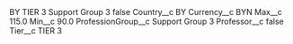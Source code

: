 <?xml version="1.0" encoding="UTF-8"?>
<CustomMetadata xmlns="http://soap.sforce.com/2006/04/metadata" xmlns:xsi="http://www.w3.org/2001/XMLSchema-instance" xmlns:xsd="http://www.w3.org/2001/XMLSchema">
    <label>BY TIER 3 Support Group 3</label>
    <protected>false</protected>
    <values>
        <field>Country__c</field>
        <value xsi:type="xsd:string">BY</value>
    </values>
    <values>
        <field>Currency__c</field>
        <value xsi:type="xsd:string">BYN</value>
    </values>
    <values>
        <field>Max__c</field>
        <value xsi:type="xsd:double">115.0</value>
    </values>
    <values>
        <field>Min__c</field>
        <value xsi:type="xsd:double">90.0</value>
    </values>
    <values>
        <field>ProfessionGroup__c</field>
        <value xsi:type="xsd:string">Support Group 3</value>
    </values>
    <values>
        <field>Professor__c</field>
        <value xsi:type="xsd:boolean">false</value>
    </values>
    <values>
        <field>Tier__c</field>
        <value xsi:type="xsd:string">TIER 3</value>
    </values>
</CustomMetadata>
